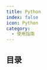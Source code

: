 ```yaml
---
title: Python
index: false
icon: Python
category:
  - 使用指南
---
```


## 目录

<!-- - [语言](markdown.md)

- [库](page.md)

- [框架](disable.md)

- [生态](encrypt.md) -->
